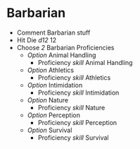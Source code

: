 # Barbarian

- Comment Barbarian stuff
- Hit Die _d12_ 12
- Choose _2_ Barbarian Proficiencies
    - _Option_ Animal Handling
        - Proficiency _skill_ Animal Handling
    - _Option_ Athletics
        - Proficiency _skill_ Athletics
    - _Option_ Intimidation
        - Proficiency _skill_ Intimidation
    - _Option_ Nature
        - Proficiency _skill_ Nature
    - _Option_ Perception
        - Proficiency _skill_ Perception
    - _Option_ Survival
        - Proficiency _skill_ Survival
